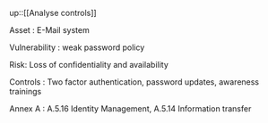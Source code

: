 up::[[Analyse controls]]

Asset : E-Mail system

Vulnerability : weak password policy

Risk: Loss of confidentiality and availability 

Controls : Two factor authentication, password updates, awareness trainings

Annex A : A.5.16 Identity Management, A.5.14 Information transfer